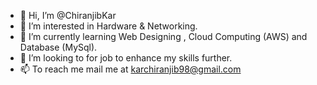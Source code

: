 - 👋 Hi, I’m @ChiranjibKar
- 👀 I’m interested in Hardware & Networking.
- 🌱 I’m currently learning Web Designing , Cloud Computing (AWS) and Database (MySql).
- 💞️ I’m looking to for job to enhance my skills further.
- 📫 To reach me mail me at karchiranjib98@gmail.com
<!---
ChiranjibKar/ChiranjibKar is a ✨ special ✨ repository because its `README.md` (this file) appears on your GitHub profile.
You can click the Preview link to take a look at your changes.
--->
